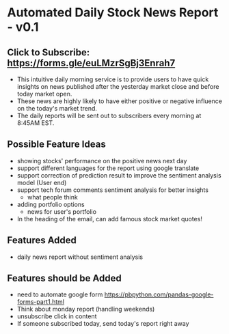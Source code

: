 # Automated Daily Stock News Report - v0.1

## Click to Subscribe: https://forms.gle/euLMzrSgBj3Enrah7

- This intuitive daily morning service is to provide users to have quick insights on news published after the yesterday market close and before today market open.
- These news are highly likely to have either positive or negative influence on the today's market trend.
- The daily reports will be sent out to subscribers every morning at 8:45AM EST.

## Possible Feature Ideas

- showing stocks' performance on the positive news next day
- support different languages for the report using google translate
- support correction of prediction result to improve the sentiment analysis model (User end)
- support tech forum comments sentiment analysis for better insights
  - what people think
- adding portfolio options
  - news for user's portfolio
- In the heading of the email, can add famous stock market quotes!

## Features Added

- daily news report without sentiment analysis

## Features should be Added

- need to automate google form
  https://pbpython.com/pandas-google-forms-part1.html
- Think about monday report (handling weekends)
- unsubscribe click in content
- If someone subscribed today, send today's report right away
